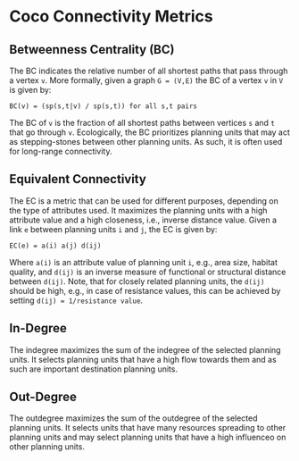 # Coco Connectivity Metrics

## Betweenness Centrality (BC)
The BC indicates the relative number of all shortest paths that pass through a vertex `v`. More formally, given a graph `G = (V,E)` the BC of a vertex `v` in `V` is given by:
```
BC(v) = (sp(s,t|v) / sp(s,t)) for all s,t pairs
```
The BC of `v` is the fraction of all shortest paths between vertices `s` and `t` that go through `v`. Ecologically, the BC prioritizes planning units that may act as stepping-stones between other planning units. As such, it is often used for long-range connectivity.

## Equivalent Connectivity
The EC is a metric that can be used for different purposes, depending on the type of attributes used. It maximizes the planning units with a high attribute value and a high closeness, i.e., inverse distance value. Given a link `e` between planning units `i` and `j`, the EC is given by:
```
EC(e) = a(i) a(j) d(ij)
```
Where `a(i)` is an attribute value of planning unit `i`, e.g., area size, habitat quality, and `d(ij)` is an inverse measure of functional or structural distance between `d(ij)`. Note, that for closely related planning units, the `d(ij)` should be high, e.g., in case of resistance values, this can be achieved by setting `d(ij) = 1/resistance value`.

## In-Degree
The indegree maximizes the sum of the indegree of the selected planning units. It selects planning units that have a high flow towards them and as such are important destination planning units.

## Out-Degree
The outdegree maximizes the sum of the outdegree of the selected planning units. It selects units that have many resources spreading to other planning units and may select planning units that have a high influenceo on other planning units.


